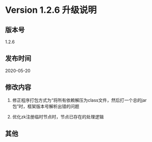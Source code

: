 # Version 1.2.6 升级说明                               

## 版本号

1.2.6

## 发布时间

2020-05-20


## 修改内容

1. 修正程序打包方式为“将所有依赖解压为class文件，然后打一个总的jar包”时，框架版本号解析出错的问题

2. 优化zk注册临时节点时，节点已存在的处理逻辑

## 其他